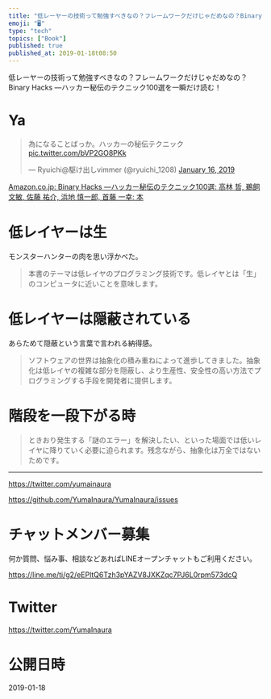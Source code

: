 ```yaml
---
title: "低レーヤーの技術って勉強すべきなの？フレームワークだけじゃだめなの？Binary Hacks ―ハッカー秘伝のテクニック100選を一瞬だけ読"
emoji: "🖥"
type: "tech"
topics: ["Book"]
published: true
published_at: 2019-01-18t08:50
---
```


低レーヤーの技術って勉強すべきなの？フレームワークだけじゃだめなの？Binary Hacks ―ハッカー秘伝のテクニック100選を一瞬だけ読む！

# Ya
<blockquote class="twitter-tweet" data-lang="en"><p lang="ja" dir="ltr">為になることばっか。ハッカーの秘伝テクニック <a href="https://t.co/bVP2GO8PKk">pic.twitter.com/bVP2GO8PKk</a></p>&mdash; Ryuichi@駆け出しvimmer (@ryuichi_1208) <a href="https://twitter.com/ryuichi_1208/status/1085510535708209153?ref_src=twsrc%5Etfw">January 16, 2019</a></blockquote>


[Amazon.co.jp: Binary Hacks ―ハッカー秘伝のテクニック100選: 高林 哲, 鵜飼 文敏, 佐藤 祐介, 浜地 慎一郎, 首藤 一幸: 本](https://www.amazon.co.jp/Binary-Hacks-%E2%80%95%E3%83%8F%E3%83%83%E3%82%AB%E3%83%BC%E7%A7%98%E4%BC%9D%E3%81%AE%E3%83%86%E3%82%AF%E3%83%8B%E3%83%83%E3%82%AF100%E9%81%B8-%E9%AB%98%E6%9E%97-%E5%93%B2/dp/4873112885)
# 低レイヤーは生

モンスターハンターの肉を思い浮かべた。

>本書のテーマは低レイヤのプログラミング技術です。低レイヤとは「生」のコンピュータに近いことを意味します。

# 低レイヤーは隠蔽されている

あらためて隠蔽という言葉で言われる納得感。

>ソフトウェアの世界は抽象化の積み重ねによって進歩してきました。抽象化は低レイヤの複雑な部分を隠蔽し、より生産性、安全性の高い方法でプログラミングする手段を開発者に提供します。

# 階段を一段下がる時

>ときおり発生する「謎のエラー」を解決したい、といった場面では低いレイヤに降りていく必要に迫られます。残念ながら、抽象化は万全ではないためです。


---

https://twitter.com/yumainaura

https://github.com/YumaInaura/YumaInaura/issues









<!-- Update From Qiita API -->

# チャットメンバー募集


何か質問、悩み事、相談などあればLINEオープンチャットもご利用ください。

https://line.me/ti/g2/eEPltQ6Tzh3pYAZV8JXKZqc7PJ6L0rpm573dcQ





# Twitter


https://twitter.com/YumaInaura


<!-- Update From Qiita API -->



# 公開日時

2019-01-18

